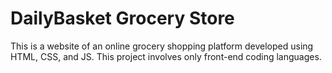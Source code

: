 # DailyBasket Grocery Store

This is a website of an online grocery shopping platform developed using HTML, CSS, and JS. This project involves only front-end coding languages.
